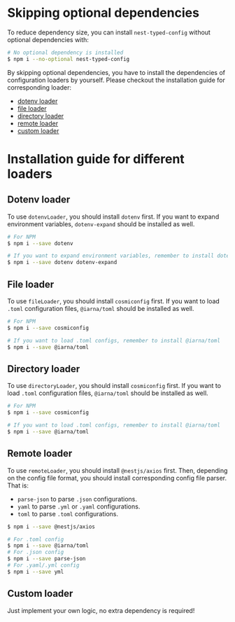 # Skipping optional dependencies

To reduce dependency size, you can install `nest-typed-config` without optional dependencies with:

```bash
# No optional dependency is installed
$ npm i --no-optional nest-typed-config
```

By skipping optional dependencies, you have to install the dependencies of configuration loaders by yourself. Please checkout the installation guide for corresponding loader:

- [dotenv loader](#Dotenv-loader)
- [file loader](#File-loader)
- [directory loader](#Directory-loader)
- [remote loader](#Remote-loader)
- [custom loader](#Custom-loader)

# Installation guide for different loaders

## Dotenv loader

To use `dotenvLoader`, you should install `dotenv` first. If you want to expand environment variables, `dotenv-expand` should be installed as well.

```bash
# For NPM
$ npm i --save dotenv

# If you want to expand environment variables, remember to install dotenv-expand
$ npm i --save dotenv dotenv-expand
```

## File loader

To use `fileLoader`, you should install `cosmiconfig` first. If you want to load `.toml` configuration files, `@iarna/toml` should be installed as well.

```bash
# For NPM
$ npm i --save cosmiconfig

# If you want to load .toml configs, remember to install @iarna/toml
$ npm i --save @iarna/toml
```

## Directory loader

To use `directoryLoader`, you should install `cosmiconfig` first. If you want to load `.toml` configuration files, `@iarna/toml` should be installed as well.

```bash
# For NPM
$ npm i --save cosmiconfig

# If you want to load .toml configs, remember to install @iarna/toml
$ npm i --save @iarna/toml
```

## Remote loader

To use `remoteLoader`, you should install `@nestjs/axios` first. Then, depending on the config file format, you should install corresponding config file parser. That is:

- `parse-json` to parse `.json` configurations.
- `yaml` to parse `.yml` or `.yaml` configurations.
- `toml` to parse `.toml` configurations.

```bash
$ npm i --save @nestjs/axios

# For .toml config
$ npm i --save @iarna/toml
# For .json config
$ npm i --save parse-json
# For .yaml/.yml config
$ npm i --save yml
```

## Custom loader

Just implement your own logic, no extra dependency is required!
